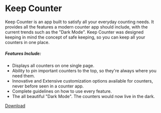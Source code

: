 # Keep Counter
Keep Counter is an app built to satisfy all your everyday counting needs. It provides all the features a modern counter app should include, with the current trends such as the "Dark Mode". Keep Counter was designed keeping in mind the concept of safe keeping, so you can keep all your counters in one place.

##### Features Include:
- Displays all counters on one single page.
- Ability to pin important counters to the top, so they're always where you need them.
- Innovative and Extensive customization options available for counters, never before seen in a counter app.
- Complete guidelines on how to use every feature.
- The all beautiful "Dark Mode". The counters would now live in the dark.

[Download](https://play.google.com/store/apps/details?id=com.syncbros.keepcounter)